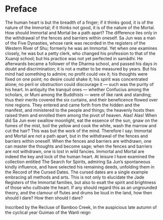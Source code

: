# Preface

The human heart is but the breadth of a finger; if it thinks good, it is of the nature of the Immortal; if it thinks not good, it is of the nature of the Mortal. How should Immortal and Mortal be a path apart? The difference lies only in the withdrawal of the fences and barriers within oneself. Sa Jun was a man of the Five Dynasties, whose rank was recorded in the registers of the Western River of Shu; formerly he was an Immortal. Yet when one examines closely, he was but a petty clerk, who changed his profession to that of the Xuanqi school; but his practice was not yet perfected in samādhi. He afterwards became a follower of the Dharma school, and passed his days in doubt and discrimination; it is not a matter to be measured by years. But his mind had something to admire; no profit could vex it; his thoughts were fixed on one point; no desire could shake it; his spirit was concentrated alone; no peril or obstruction could discourage it — such was the purity of his heart.
In antiquity the tranquil ones — whether Confucius among the scholars, or Muni among the Buddhists — were of like rank and standing; thus their merits covered the six curtains, and their beneficence flowed over nine regions. They entered and came forth from the hidden and the manifest, and ministered to the people and things; the heavenly hosts then raised them and enrolled them among the pivot of heaven.
Alas! Alas! When did Sa Jun ever swallow moonlight, eat the essence of the sun, gnaw on the fumes of the mist, boil the yellow and cook the white, wash the marrow and cut the hair? This was but the work of the mind. Therefore I say: Immortal and Mortal are not a path apart, but in the withdrawal of the fences and barriers within oneself. When the fences and barriers are withdrawn, one can master the thoughts and become sage; when the fences and barriers are not withdrawn, one is lost in wild fancies. Immortal and Mortal are indeed the key and lock of the human heart.
At leisure I have examined the collection entitled The Search for Spirits, admiring Sa Jun’s spontaneous kindly influence, and have selected his remaining deeds, unfolding them in the Record of the Cursed Dates. The cursed dates are a single example embracing all methods and arts. This is not only to elucidate the Jade Registers of the Immortal families, but also to exalt the spirit and brightness of those who cultivate the heart.
If any should regard this as an ungrounded theory, and the clamour of flutes and drums be loud in the land, how then should I dare? How then should I dare?

Inscribed by the Recluse of Bamboo Creek, in the auspicious late autumn of the cyclical year Guimao of the Wanli reign
